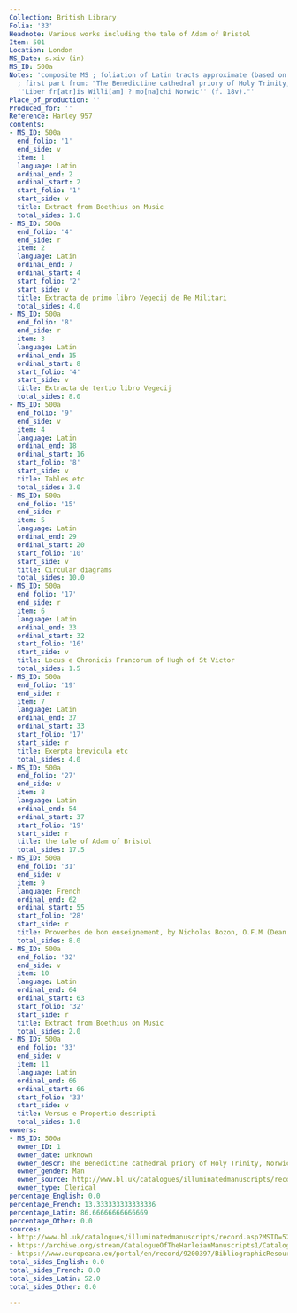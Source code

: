 ```yaml
---
Collection: British Library
Folia: '33'
Headnote: Various works including the tale of Adam of Bristol
Item: 501
Location: London
MS_Date: s.xiv (in)
MS_ID: 500a
Notes: 'composite MS ; foliation of Latin tracts approximate (based on catalogue)
  ; first part from: "The Benedictine cathedral priory of Holy Trinity, Norwich: inscribed
  ''Liber fr[atr]is Willi[am] ? mo[na]chi Norwic'' (f. 18v)."'
Place_of_production: ''
Produced_for: ''
Reference: Harley 957
contents:
- MS_ID: 500a
  end_folio: '1'
  end_side: v
  item: 1
  language: Latin
  ordinal_end: 2
  ordinal_start: 2
  start_folio: '1'
  start_side: v
  title: Extract from Boethius on Music
  total_sides: 1.0
- MS_ID: 500a
  end_folio: '4'
  end_side: r
  item: 2
  language: Latin
  ordinal_end: 7
  ordinal_start: 4
  start_folio: '2'
  start_side: v
  title: Extracta de primo libro Vegecij de Re Militari
  total_sides: 4.0
- MS_ID: 500a
  end_folio: '8'
  end_side: r
  item: 3
  language: Latin
  ordinal_end: 15
  ordinal_start: 8
  start_folio: '4'
  start_side: v
  title: Extracta de tertio libro Vegecij
  total_sides: 8.0
- MS_ID: 500a
  end_folio: '9'
  end_side: v
  item: 4
  language: Latin
  ordinal_end: 18
  ordinal_start: 16
  start_folio: '8'
  start_side: v
  title: Tables etc
  total_sides: 3.0
- MS_ID: 500a
  end_folio: '15'
  end_side: r
  item: 5
  language: Latin
  ordinal_end: 29
  ordinal_start: 20
  start_folio: '10'
  start_side: v
  title: Circular diagrams
  total_sides: 10.0
- MS_ID: 500a
  end_folio: '17'
  end_side: r
  item: 6
  language: Latin
  ordinal_end: 33
  ordinal_start: 32
  start_folio: '16'
  start_side: v
  title: Locus e Chronicis Francorum of Hugh of St Victor
  total_sides: 1.5
- MS_ID: 500a
  end_folio: '19'
  end_side: r
  item: 7
  language: Latin
  ordinal_end: 37
  ordinal_start: 33
  start_folio: '17'
  start_side: r
  title: Exerpta brevicula etc
  total_sides: 4.0
- MS_ID: 500a
  end_folio: '27'
  end_side: v
  item: 8
  language: Latin
  ordinal_end: 54
  ordinal_start: 37
  start_folio: '19'
  start_side: r
  title: the tale of Adam of Bristol
  total_sides: 17.5
- MS_ID: 500a
  end_folio: '31'
  end_side: v
  item: 9
  language: French
  ordinal_end: 62
  ordinal_start: 55
  start_folio: '28'
  start_side: r
  title: Proverbes de bon enseignement, by Nicholas Bozon, O.F.M (Dean no. 252)
  total_sides: 8.0
- MS_ID: 500a
  end_folio: '32'
  end_side: v
  item: 10
  language: Latin
  ordinal_end: 64
  ordinal_start: 63
  start_folio: '32'
  start_side: r
  title: Extract from Boethius on Music
  total_sides: 2.0
- MS_ID: 500a
  end_folio: '33'
  end_side: v
  item: 11
  language: Latin
  ordinal_end: 66
  ordinal_start: 66
  start_folio: '33'
  start_side: v
  title: Versus e Propertio descripti
  total_sides: 1.0
owners:
- MS_ID: 500a
  owner_ID: 1
  owner_date: unknown
  owner_descr: The Benedictine cathedral priory of Holy Trinity, Norwich
  owner_gender: Man
  owner_source: http://www.bl.uk/catalogues/illuminatedmanuscripts/record.asp?MSID=5221&CollID=8&NStart=957
  owner_type: Clerical
percentage_English: 0.0
percentage_French: 13.333333333333336
percentage_Latin: 86.66666666666669
percentage_Other: 0.0
sources:
- http://www.bl.uk/catalogues/illuminatedmanuscripts/record.asp?MSID=5221&CollID=8&NStart=957
- https://archive.org/stream/CatalogueOfTheHarleianManuscripts1/Catalogue_of_the_Harleian_Manuscripts_1#page/n533/mode/1up
- https://www.europeana.eu/portal/en/record/9200397/BibliographicResource_3000126284233.html
total_sides_English: 0.0
total_sides_French: 8.0
total_sides_Latin: 52.0
total_sides_Other: 0.0

---
```

